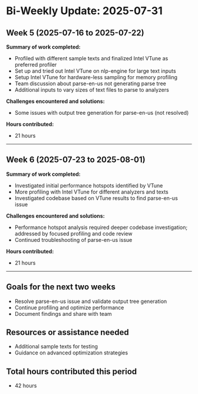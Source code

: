 # Bi-Weekly Update: 2025-07-31

## Week 5 (2025-07-16 to 2025-07-22)
**Summary of work completed:**
- Profiled with different sample texts and finalized Intel VTune as preferred profiler
- Set up and tried out Intel VTune on nlp-engine for large text inputs
- Setup Intel VTune for hardware-less sampling for memory profiling
- Team discussion about parse-en-us not generating parse tree
- Additional inputs to vary sizes of text files to parse to analyzers

**Challenges encountered and solutions:**
- Some issues with output tree generation for parse-en-us (not resolved)

**Hours contributed:**
- 21 hours

---

## Week 6 (2025-07-23 to 2025-08-01)
**Summary of work completed:**
- Investigated initial performance hotspots identified by VTune
- More profiling with Intel VTune for different analyzers and texts
- Investigated codebase based on VTune results to find parse-en-us issue

**Challenges encountered and solutions:**
- Performance hotspot analysis required deeper codebase investigation; addressed by focused profiling and code review
- Continued troubleshooting of parse-en-us issue

**Hours contributed:**
- 21 hours

---

## Goals for the next two weeks
- Resolve parse-en-us issue and validate output tree generation
- Continue profiling and optimize performance
- Document findings and share with team

## Resources or assistance needed
- Additional sample texts for testing
- Guidance on advanced optimization strategies

## Total hours contributed this period
- 42 hours
